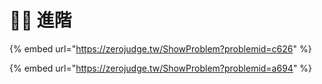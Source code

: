 # 🐱‍🏍 進階

{% embed url="https://zerojudge.tw/ShowProblem?problemid=c626" %}

{% embed url="https://zerojudge.tw/ShowProblem?problemid=a694" %}



